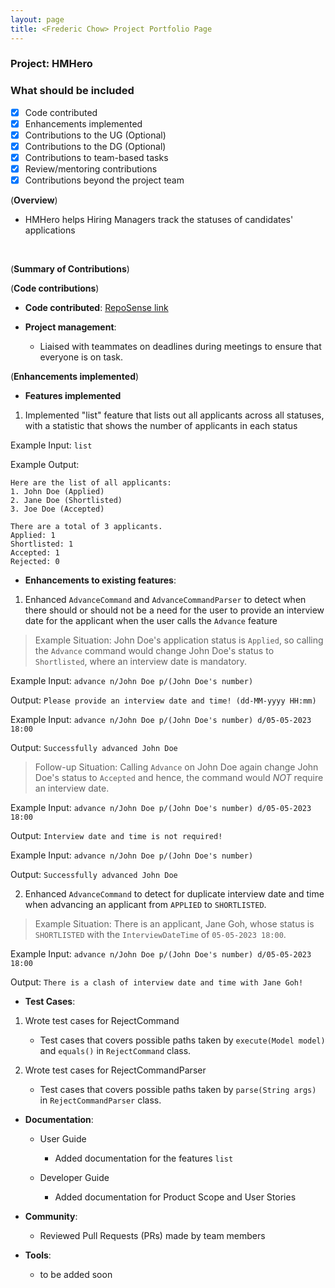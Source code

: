 ```yaml
---
layout: page
title: <Frederic Chow> Project Portfolio Page
---
```


### Project: HMHero

### What should be included

- [x] Code contributed
- [x] Enhancements implemented
- [x] Contributions to the UG (Optional)
- [x] Contributions to the DG (Optional)
- [x] Contributions to team-based tasks
- [x] Review/mentoring contributions
- [x] Contributions beyond the project team

(**Overview**)

- HMHero helps Hiring Managers track the statuses of candidates' applications

<br>  

(**Summary of Contributions**)

(**Code contributions**)

- **Code contributed**: [RepoSense link](https://nus-cs2103-ay2223s2.github.io/tp-dashboard/?search=fredericchow00&breakdown=true)

- **Project management**:

  - Liaised with teammates on deadlines during meetings to ensure that everyone is on task.

(**Enhancements implemented**)

- **Features implemented**

1. Implemented "list" feature that lists out all applicants across all statuses,
   with a statistic that shows the number of applicants in each status

Example Input: `list`

Example Output:
```
Here are the list of all applicants:
1. John Doe (Applied)
2. Jane Doe (Shortlisted)
3. Joe Doe (Accepted)

There are a total of 3 applicants.
Applied: 1
Shortlisted: 1
Accepted: 1
Rejected: 0
```

- **Enhancements to existing features**:

1. Enhanced `AdvanceCommand` and `AdvanceCommandParser` to detect when there should or should not be
   a need for the user to provide an interview date for the applicant when the user calls the `Advance` feature


> Example Situation: John Doe's application status is `Applied`, so calling the `Advance` command would change
John Doe's status to `Shortlisted`, where an interview date is mandatory.

Example Input: `advance n/John Doe p/(John Doe's number)`

Output: `Please provide an interview date and time! (dd-MM-yyyy HH:mm)`

Example Input: `advance n/John Doe p/(John Doe's number) d/05-05-2023 18:00`

Output: `Successfully advanced John Doe`

> Follow-up Situation: Calling `Advance` on John Doe again change John Doe's status to `Accepted` and hence, the command
would *NOT* require an interview date.

Example Input: `advance n/John Doe p/(John Doe's number) d/05-05-2023 18:00`

Output: `Interview date and time is not required!`

Example Input: `advance n/John Doe p/(John Doe's number)`

Output: `Successfully advanced John Doe`

2. Enhanced `AdvanceCommand` to detect for duplicate interview date and time when 
advancing an applicant from `APPLIED` to `SHORTLISTED`.

> Example Situation: There is an applicant, Jane Goh, whose status is 
`SHORTLISTED` with the `InterviewDateTime` of `05-05-2023 18:00`.

Example Input: `advance n/John Doe p/(John Doe's number) d/05-05-2023 18:00`

Output: `There is a clash of interview date and time with Jane Goh!`

- **Test Cases**:

1. Wrote test cases for RejectCommand

    - Test cases that covers possible paths taken by `execute(Model model)` and
   `equals()` in `RejectCommand` class.

2. Wrote test cases for RejectCommandParser

    - Test cases that covers possible paths taken by `parse(String args)` 
   in `RejectCommandParser` class.


- **Documentation**:

  - User Guide
    - Added documentation for the features `list`

  - Developer Guide
    - Added documentation for Product Scope and User Stories

- **Community**:

  - Reviewed Pull Requests (PRs) made by team members

- **Tools**:

  - to be added soon


